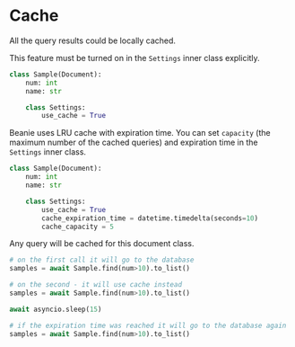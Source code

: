 # Cache

All the query results could be locally cached.

This feature must be turned on in the `Settings` inner class explicitly.

```python
class Sample(Document):
    num: int
    name: str

    class Settings:
        use_cache = True
```

Beanie uses LRU cache with expiration time. You can set `capacity` (the maximum number of the cached queries) and expiration time in the `Settings` inner class.

```python
class Sample(Document):
    num: int
    name: str

    class Settings:
        use_cache = True
        cache_expiration_time = datetime.timedelta(seconds=10)
        cache_capacity = 5
```

Any query will be cached for this document class.

```python
# on the first call it will go to the database
samples = await Sample.find(num>10).to_list()

# on the second - it will use cache instead
samples = await Sample.find(num>10).to_list()

await asyncio.sleep(15)

# if the expiration time was reached it will go to the database again
samples = await Sample.find(num>10).to_list()
```